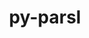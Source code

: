 ---
title: "py-parsl"
layout: cache
categories: [package, v0.21.1]
meta: {"versions": ["2023.08.21"], "compilers": ["gcc@=11.4.0", "gcc@=9.4.0", "oneapi@=2023.2.0"], "oss": ["ubuntu20.04"], "platforms": ["linux"], "targets": ["neoverse_v1", "ppc64le", "x86_64_v3"], "stacks": ["e4s", "e4s-neoverse_v1", "e4s-oneapi", "e4s-power", "root"], "num_specs": 4, "num_specs_by_stack": {"root": 4, "e4s-neoverse_v1": 1, "e4s-power": 1, "e4s": 1, "e4s-oneapi": 1}}
spec_details: [{"hash": "wdpyttfpevk4tn2znwzvxiha2vgjsnri", "compiler": "gcc@=11.4.0", "versions": ["2023.08.21"], "os": "ubuntu20.04", "platform": "linux", "target": "neoverse_v1", "variants": ["build_system=python_pip", "~monitoring"], "stacks": ["root", "e4s-neoverse_v1"], "size": "-", "tarball": "https://binaries.spack.io/v0.21.1/build_cache/linux-ubuntu20.04-neoverse_v1/gcc-11.4.0/py-parsl-2023.08.21/linux-ubuntu20.04-neoverse_v1-gcc-11.4.0-py-parsl-2023.08.21-wdpyttfpevk4tn2znwzvxiha2vgjsnri.spack"}, {"hash": "ho3bmvpmlua3gyalzooijqvrjhuwxqmv", "compiler": "gcc@=9.4.0", "versions": ["2023.08.21"], "os": "ubuntu20.04", "platform": "linux", "target": "ppc64le", "variants": ["build_system=python_pip", "~monitoring"], "stacks": ["e4s-power", "root"], "size": "-", "tarball": "https://binaries.spack.io/v0.21.1/build_cache/linux-ubuntu20.04-ppc64le/gcc-9.4.0/py-parsl-2023.08.21/linux-ubuntu20.04-ppc64le-gcc-9.4.0-py-parsl-2023.08.21-ho3bmvpmlua3gyalzooijqvrjhuwxqmv.spack"}, {"hash": "gufntbe4vbsthse5tlg26tlfgsya5kte", "compiler": "gcc@=11.4.0", "versions": ["2023.08.21"], "os": "ubuntu20.04", "platform": "linux", "target": "x86_64_v3", "variants": ["build_system=python_pip", "~monitoring"], "stacks": ["e4s", "root"], "size": "-", "tarball": "https://binaries.spack.io/v0.21.1/build_cache/linux-ubuntu20.04-x86_64_v3/gcc-11.4.0/py-parsl-2023.08.21/linux-ubuntu20.04-x86_64_v3-gcc-11.4.0-py-parsl-2023.08.21-gufntbe4vbsthse5tlg26tlfgsya5kte.spack"}, {"hash": "vsma2ojeabj5q62kkstasgzmhfqew6cr", "compiler": "oneapi@=2023.2.0", "versions": ["2023.08.21"], "os": "ubuntu20.04", "platform": "linux", "target": "x86_64_v3", "variants": ["build_system=python_pip", "~monitoring"], "stacks": ["root", "e4s-oneapi"], "size": "-", "tarball": "https://binaries.spack.io/v0.21.1/build_cache/linux-ubuntu20.04-x86_64_v3/oneapi-2023.2.0/py-parsl-2023.08.21/linux-ubuntu20.04-x86_64_v3-oneapi-2023.2.0-py-parsl-2023.08.21-vsma2ojeabj5q62kkstasgzmhfqew6cr.spack"}]
---